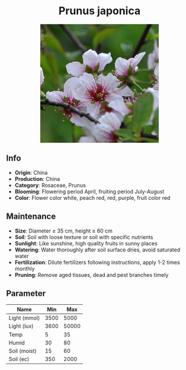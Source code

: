 <h1 align='center'>Prunus japonica</h1>
<p align="center">
    <img 
        align='center'
        width='320'
        src="../images/prunus japonica.png" 
        alt='Prunus japonica' />
</p>

## Info

 - **Origin**: China
 - **Production**: China
 - **Category**: Rosaceae, Prunus
 - **Blooming**: Flowering period April, fruiting period July-August
 - **Color**: Flower color white, peach red, red, purple, fruit color red

## Maintenance

 - **Size**: Diameter ≥ 35 cm, height ≥ 60 cm
 - **Soil**: Soil with loose texture or soil with specific nutrients
 - **Sunlight**: Like sunshine, high quality fruits in sunny places
 - **Watering**: Water thoroughly after soil surface dries, avoid saturated water
 - **Fertilization**: Dilute fertilizers following instructions, apply 1-2 times monthly
 - **Pruning**: Remove aged tissues, dead and pest branches timely

## Parameter

| Name         | Min  | Max   |
|--------------|------|-------|
| Light (mmol) | 3500 | 5000  |
| Light (lux)  | 3600 | 50000 |
| Temp         | 5    | 35    |
| Humid        | 30   | 80    |
| Soil (moist) | 15   | 60    |
| Soil (ec)    | 350  | 2000  |